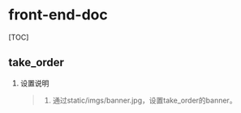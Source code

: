 # front-end-doc
[TOC]
## take_order
1. 设置说明
    >1. 通过static/imgs/banner.jpg，设置take_order的banner。
    
    
